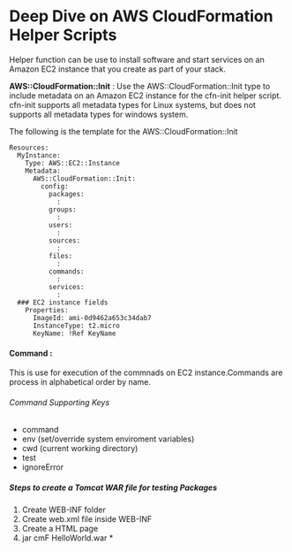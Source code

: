 # Deep Dive on AWS CloudFormation Helper Scripts

Helper function can be use to install software and start services on an Amazon EC2 instance that you create as part of your stack.

**AWS::CloudFormation::Init** : Use the AWS::CloudFormation::Init type to include metadata on an Amazon EC2 instance for the cfn-init helper script. cfn-init supports all metadata types for Linux systems, but does not supports all metadata types for windows system.

The following is the template for the AWS::CloudFormation::Init
```
Resources: 
  MyInstance: 
    Type: AWS::EC2::Instance
    Metadata: 
      AWS::CloudFormation::Init: 
        config: 
          packages: 
            :
          groups: 
            :
          users: 
            :
          sources: 
            :
          files: 
            :
          commands: 
            :
          services: 
            :
  ### EC2 instance fields 
    Properties:
      ImageId: ami-0d9462a653c34dab7
      InstanceType: t2.micro
      KeyName: !Ref KeyName
````

#### Command : 
This is use for execution of the commnads on EC2 instance.Commands are process in alphabetical order by name.
###### Command Supporting Keys  
* command
* env (set/override system enviroment variables)
* cwd (current working directory)
* test 
* ignoreError







##### Steps to create a Tomcat WAR file for testing Packages 

1. Create WEB-INF folder 
2. Create web.xml file inside WEB-INF
3. Create a HTML page 
4. jar cmF HelloWorld.war * 
